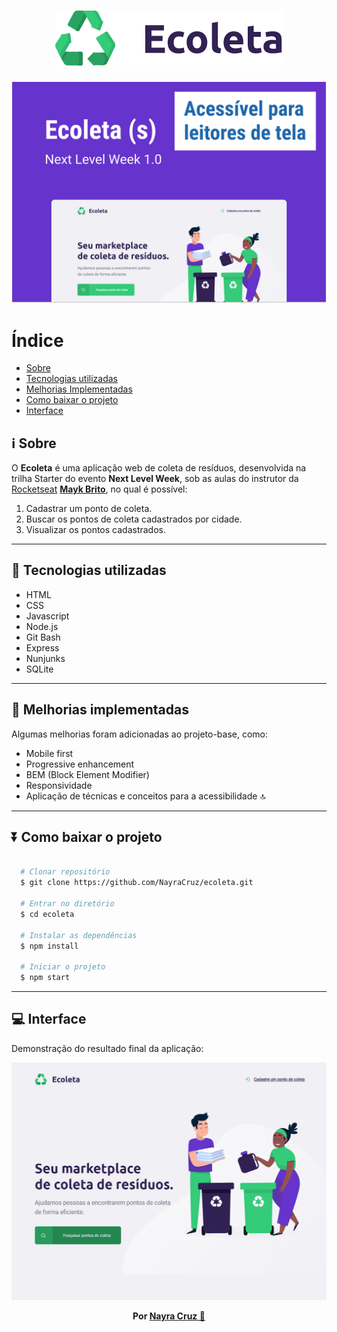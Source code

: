 <h1 align="center">
  <img src="public/assets/logo.svg" alt="Logo do Ecoleta">
</h1>

<img src="public/assets/capa-formulario-acessivel.png" alt="Capa do Ecoleta sobre o formulário acessível">

# Índice

- [Sobre](#information_source-sobre)
- [Tecnologias utilizadas](#-tecnologias-utilizadas)
- [Melhorias Implementadas](#diamond_shape_with_a_dot_inside-melhorias-implementadas)
- [Como baixar o projeto](#arrow_double_down-como-baixar-o-projeto)
- [Interface](#computer-interface)

## :information_source: Sobre

O **Ecoleta** é uma aplicação web de coleta de resíduos, desenvolvida na trilha Starter do evento **Next Level Week**, sob as aulas do instrutor da [Rocketseat](https://rocketseat.com.br/) **[Mayk Brito](https://github.com/maykbrito)**, no qual é possível:

1. Cadastrar um ponto de coleta.
1. Buscar os pontos de coleta cadastrados por cidade.
1. Visualizar os pontos cadastrados.

---

## 🚀 Tecnologias utilizadas
- HTML
- CSS
- Javascript
- Node.js
- Git Bash
- Express
- Nunjunks
- SQLite

---

## :diamond_shape_with_a_dot_inside: Melhorias implementadas
Algumas melhorias foram adicionadas ao projeto-base, como:
- Mobile first
- Progressive enhancement
- BEM (Block Element Modifier)
- Responsividade
- Aplicação de técnicas e conceitos para a acessibilidade 🔝

---

## :arrow_double_down: Como baixar o projeto

```bash
  
  # Clonar repositório
  $ git clone https://github.com/NayraCruz/ecoleta.git
  
  # Entrar no diretório
  $ cd ecoleta
  
  # Instalar as dependências
  $ npm install
  
  # Iniciar o projeto
  $ npm start
```

---

## :computer: Interface
Demonstração do resultado final da aplicação:

<img src="public/assets/gravacao-ecoleta.gif" alt="Gif mostrando como funciona a interface do Ecoleta">


<p align="center"><strong>Por <a href="https://www.linkedin.com/in/nayra-cruz/">Nayra Cruz 💁</a></strong></p>
